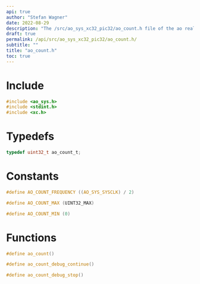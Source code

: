 ```yaml
---
api: true
author: "Stefan Wagner"
date: 2022-08-29
description: "The /src/ao_sys_xc32_pic32/ao_count.h file of the ao real-time operating system."
draft: true
permalink: /api/src/ao_sys_xc32_pic32/ao_count.h/
subtitle: ""
title: "ao_count.h"
toc: true
---
```


# Include

```c
#include <ao_sys.h>
#include <stdint.h>
#include <xc.h>
```

# Typedefs

```c
typedef uint32_t ao_count_t;
```

# Constants

```c
#define AO_COUNT_FREQUENCY ((AO_SYS_SYSCLK) / 2)
```

```c
#define AO_COUNT_MAX (UINT32_MAX)
```

```c
#define AO_COUNT_MIN (0)
```

# Functions

```c
#define ao_count()
```

```c
#define ao_count_debug_continue()
```

```c
#define ao_count_debug_stop()
```

